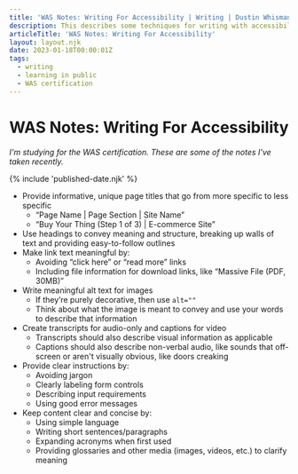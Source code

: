 ```yaml
---
title: 'WAS Notes: Writing For Accessibility | Writing | Dustin Whisman'
description: This describes some techniques for writing with accessibility in mind, with the key takeaway being to keep things simple and orderly.
articleTitle: 'WAS Notes: Writing For Accessibility'
layout: layout.njk
date: 2023-01-18T00:00:01Z
tags:
  - writing
  - learning in public
  - WAS certification
---
```


# WAS Notes: Writing For Accessibility

_I'm studying for the WAS certification. These are some of the notes I've taken recently._

{% include 'published-date.njk' %}

- Provide informative, unique page titles that go from more specific to less specific
  - “Page Name | Page Section | Site Name”
  - “Buy Your Thing (Step 1 of 3) | E-commerce Site”
- Use headings to convey meaning and structure, breaking up walls of text and providing easy-to-follow outlines
- Make link text meaningful by:
  - Avoiding “click here” or “read more” links
  - Including file information for download links, like “Massive File (PDF, 30MB)”
- Write meaningful alt text for images
  - If they’re purely decorative, then use `alt=""`
  - Think about what the image is meant to convey and use your words to describe that information
- Create transcripts for audio-only and captions for video
  - Transcripts should also describe visual information as applicable
  - Captions should also describe non-verbal audio, like sounds that off-screen or aren't visually obvious, like doors creaking
- Provide clear instructions by:
  - Avoiding jargon
  - Clearly labeling form controls
  - Describing input requirements
  - Using good error messages
- Keep content clear and concise by:
  - Using simple language
  - Writing short sentences/paragraphs
  - Expanding acronyms when first used
  - Providing glossaries and other media (images, videos, etc.) to clarify meaning
